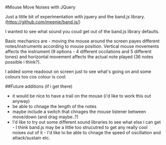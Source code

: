 #Mouse Move Noises with JQuery

Just a little bit of experimentation with jquery and the band.js library. (https://github.com/meenie/band.js/)

I wanted to see what sound you coud get out of the band.js library defaults.

Basic mechanics are - moving the mouse around the screen payes different notes/instruments according to mouse position. Vertical mouse movements affects the instrument (9 options - 4 different occilations and 5 different tones) and horizontal movement affects the actual note played (36 notes possible i think?).

I added some readoout on screen just to see what's going on and some colours too cos colour is cool.

##Future additions (if i get there)
- it would be nice to have a trail on the mouse (i'd like to work this out anyway)
- be able to chnage the length of the notes
- maybe include a switch that chnages the mouse listener between move/down (and drag maybe..?)
- I'd like to try out some different sound libraries to see what else i can get - I think band.js may be a little too strucutred to get any really cool noises out of it - I'd like to be able to chnage the speed of oscillation and attack/sustain etc.
